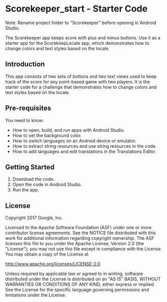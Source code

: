 Scorekeeper_start - Starter Code
================================

Note: Rename project folder to "Scorekeeper" before opening
in Android Studio.

The Scorekeeper app keeps score with plus and minus buttons. Use it
as a starter app for the ScorekeepLocale app, which demonstrates
how to change colors and text styles based on the locale.

Introduction
------------

This app consists of two sets of buttons and two text views used to
keep track of the score for any point-based game with two players.
It is the starter code for a challenge that demonstrates how to
change colors and text styles based on the locale.

Pre-requisites
--------------

You need to know:
- How to open, build, and run apps with Android Studio.
- How to set the background color.
- How to switch languages on an Android device or emulator.
- How to extract string resources and use string resources in the code.
- How to add languages and edit translations in the Translations Editor.

Getting Started
---------------

1. Download the code.
2. Open the code in Android Studio.
3. Run the app.


License
-------

Copyright 2017 Google, Inc.

Licensed to the Apache Software Foundation (ASF) under one or more contributor
license agreements.  See the NOTICE file distributed with this work for
additional information regarding copyright ownership.  The ASF licenses this
file to you under the Apache License, Version 2.0 (the "License"); you may not
use this file except in compliance with the License.  You may obtain a copy of
the License at

  http://www.apache.org/licenses/LICENSE-2.0

Unless required by applicable law or agreed to in writing, software
distributed under the License is distributed on an "AS IS" BASIS, WITHOUT
WARRANTIES OR CONDITIONS OF ANY KIND, either express or implied.  See the
License for the specific language governing permissions and limitations under
the License.
